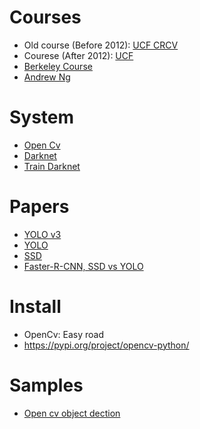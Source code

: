 # Courses
* Old course (Before 2012): [UCF CRCV](https://www.youtube.com/watch?v=_qgKQGsuKeQ&index=5&list=PLd3hlSJsX_Imk_BPmB_H3AQjFKZS9XgZm)
* Courese (After 2012): [UCF](https://sites.google.com/site/ucfcap6411/schedule)
* [Berkeley Course](http://inst.eecs.berkeley.edu/~cs280/sp18/)
* [Andrew Ng](https://www.youtube.com/watch?v=9s_FpMpdYW8)

# System
* [Open Cv](https://opencv-python-tutroals.readthedocs.io/en/latest/py_tutorials/py_tutorials.html)
* [Darknet](https://github.com/pjreddie/darknet/tree/master)
* [Train Darknet](https://github.com/AlexeyAB/darknet#how-to-train-pascal-voc-data)

# Papers
* [YOLO v3](https://pjreddie.com/media/files/papers/YOLOv3.pdf)
* [YOLO](https://arxiv.org/abs/1506.02640)
* [SSD](https://arxiv.org/abs/1512.02325)
* [Faster-R-CNN, SSD vs YOLO](https://medium.com/@jonathan_hui/what-do-we-learn-from-single-shot-object-detectors-ssd-yolo-fpn-focal-loss-3888677c5f4d)

# Install
* OpenCv: Easy road
* https://pypi.org/project/opencv-python/

# Samples
* [Open cv object dection](https://www.arunponnusamy.com/yolo-object-detection-opencv-python.html)
